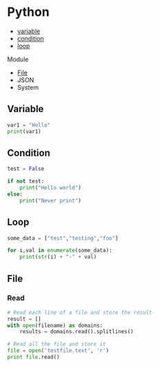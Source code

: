 # Python

- <a href="variable">variable</a>
- <a href="condition">condition</a>
- <a href="loop">loop</a>

Module

- <a href="file">File</a>
- JSON
- System

## Variable

```python
var1 = "Hello"
print(var1)
```

## Condition

```python
test = False

if not test:
    print("Hello world")
else:
    print("Never print")
```

## Loop

```python
some_data = ["test","testing","foo"]

for i,val in enumerate(some_data):
    print(str(i) + "-" + val)
```

## File

### Read

```python
# Read each line of a file and store the result
result = []
with open(filename) as domains:
    results = domains.read().splitlines()
```

```python
# Read all the file and store it
file = open('testfile.text', 'r') 
print file.read() 
```
